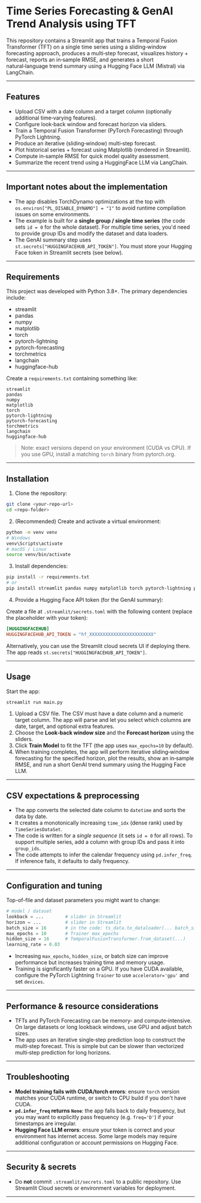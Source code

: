 # Time Series Forecasting & GenAI Trend Analysis using TFT

This repository contains a Streamlit app that trains a Temporal Fusion Transformer (TFT) on a single time series using a sliding‑window forecasting approach, produces a multi‑step forecast, visualizes history + forecast, reports an in‑sample RMSE, and generates a short natural‑language trend summary using a Hugging Face LLM (Mistral) via LangChain.

---

## Features

* Upload CSV with a date column and a target column (optionally additional time‑varying features).
* Configure look‑back window and forecast horizon via sliders.
* Train a Temporal Fusion Transformer (PyTorch Forecasting) through PyTorch Lightning.
* Produce an iterative (sliding‑window) multi‑step forecast.
* Plot historical series + forecast using Matplotlib (rendered in Streamlit).
* Compute in‑sample RMSE for quick model quality assessment.
* Summarize the recent trend using a HuggingFace LLM via LangChain.

---

## Important notes about the implementation

* The app disables TorchDynamo optimizations at the top with `os.environ["PL_DISABLE_DYNAMO"] = "1"` to avoid runtime compilation issues on some environments.
* The example is built for a **single group / single time series** (the code sets `id = 0` for the whole dataset). For multiple time series, you'd need to provide group IDs and modify the dataset and data loaders.
* The GenAI summary step uses `st.secrets["HUGGINGFACEHUB_API_TOKEN"]`. You must store your Hugging Face token in Streamlit secrets (see below).

---

## Requirements

This project was developed with Python 3.8+. The primary dependencies include:

* streamlit
* pandas
* numpy
* matplotlib
* torch
* pytorch-lightning
* pytorch-forecasting
* torchmetrics
* langchain
* huggingface-hub

Create a `requirements.txt` containing something like:

```
streamlit
pandas
numpy
matplotlib
torch
pytorch-lightning
pytorch-forecasting
torchmetrics
langchain
huggingface-hub
```

> Note: exact versions depend on your environment (CUDA vs CPU). If you use GPU, install a matching `torch` binary from pytorch.org.

---

## Installation

1. Clone the repository:

```bash
git clone <your-repo-url>
cd <repo-folder>
```

2. (Recommended) Create and activate a virtual environment:

```bash
python -m venv venv
# Windows
venv\Scripts\activate
# macOS / Linux
source venv/bin/activate
```

3. Install dependencies:

```bash
pip install -r requirements.txt
# or
pip install streamlit pandas numpy matplotlib torch pytorch-lightning pytorch-forecasting torchmetrics langchain huggingface-hub
```

4. Provide a Hugging Face API token (for the GenAI summary):

Create a file at `.streamlit/secrets.toml` with the following content (replace the placeholder with your token):

```toml
[HUGGINGFACEHUB]
HUGGINGFACEHUB_API_TOKEN = "hf_XXXXXXXXXXXXXXXXXXXXXXXX"
```

Alternatively, you can use the Streamlit cloud secrets UI if deploying there. The app reads `st.secrets["HUGGINGFACEHUB_API_TOKEN"]`.

---

## Usage

Start the app:

```bash
streamlit run main.py
```

1. Upload a CSV file. The CSV must have a date column and a numeric target column. The app will parse and let you select which columns are date, target, and optional extra features.
2. Choose the **Look‑back window size** and the **Forecast horizon** using the sliders.
3. Click **Train Model** to fit the TFT (the app uses `max_epochs=10` by default).
4. When training completes, the app will perform iterative sliding‑window forecasting for the specified horizon, plot the results, show an in‑sample RMSE, and run a short GenAI trend summary using the Hugging Face LLM.

---

## CSV expectations & preprocessing

* The app converts the selected date column to `datetime` and sorts the data by date.
* It creates a monotonically increasing `time_idx` (dense rank) used by `TimeSeriesDataSet`.
* The code is written for a *single sequence* (it sets `id = 0` for all rows). To support multiple series, add a column with group IDs and pass it into `group_ids`.
* The code attempts to infer the calendar frequency using `pd.infer_freq`. If inference fails, it defaults to daily frequency.

---

## Configuration and tuning

Top-of-file and dataset parameters you might want to change:

```python
# model / dataset
lookback = ...        # slider in Streamlit
horizon = ...         # slider in Streamlit
batch_size = 16       # in the code: ts_data.to_dataloader(... batch_size=16)
max_epochs = 10       # Trainer max_epochs
hidden_size = 16      # TemporalFusionTransformer.from_dataset(...)
learning_rate = 0.03
```

* Increasing `max_epochs`, `hidden_size`, or batch size can improve performance but increases training time and memory usage.
* Training is significantly faster on a GPU. If you have CUDA available, configure the PyTorch Lightning `Trainer` to use `accelerator='gpu'` and set `devices`.

---

## Performance & resource considerations

* TFTs and PyTorch Forecasting can be memory‑ and compute‑intensive. On large datasets or long lookback windows, use GPU and adjust batch sizes.
* The app uses an iterative single‑step prediction loop to construct the multi‑step forecast. This is simple but can be slower than vectorized multi‑step prediction for long horizons.

---

## Troubleshooting

* **Model training fails with CUDA/torch errors**: ensure `torch` version matches your CUDA runtime, or switch to CPU build if you don't have CUDA.
* **`pd.infer_freq` returns `None`**: the app falls back to daily frequency, but you may want to explicitly pass frequency (e.g. `freq='D'`) if your timestamps are irregular.
* **Hugging Face LLM errors**: ensure your token is correct and your environment has internet access. Some large models may require additional configuration or account permissions on Hugging Face.

---

## Security & secrets

* Do **not** commit `.streamlit/secrets.toml` to a public repository. Use Streamlit Cloud secrets or environment variables for deployment.

---
